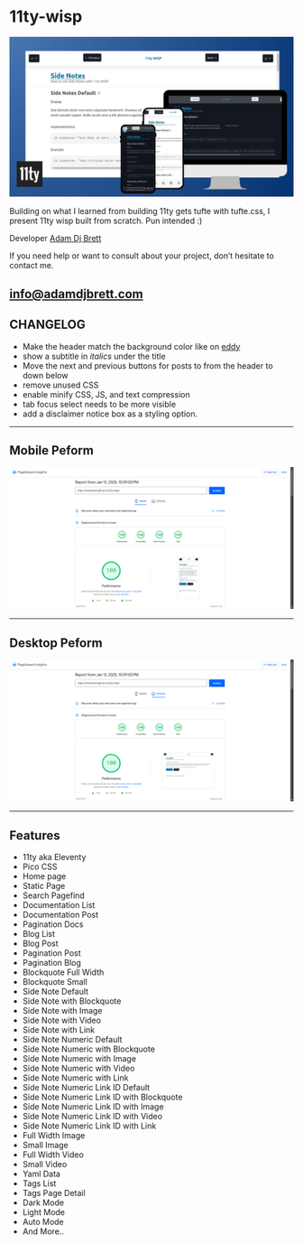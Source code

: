 # 11ty-wisp

![11ty-wisp](11ty-wisp.jpg)

Building on what I learned from building 11ty gets tufte with tufte.css, I present 11ty wisp built from scratch.
Pun intended :)

Developer [Adam Dj Brett](https://adamdjbrett.com)

If you need help or want to consult about your project, don’t hesitate to contact me.

[info@adamdjbrett.com](mailto:info@adamdjbrett.com)
----
## CHANGELOG
* Make the header match the background color like on [eddy](https://eddy.000000076.xyz/)
* show a subtitle in *italics* under the title
* Move the next and previous buttons for posts to from the header to down below
* remove unused CSS
* enable minify CSS, JS, and text compression
* tab focus select needs to be more visible
* add a disclaimer notice box as a styling option.

----

## Mobile Peform

![Mobile](mobile.png)

---

## Desktop Peform

![Desktop](desktop.png)

---

## Features
+ 11ty aka Eleventy
+ Pico CSS
+ Home page
+ Static Page
+ Search Pagefind
+ Documentation List
+ Documentation Post
+ Pagination Docs
+ Blog List
+ Blog Post
+ Pagination Post
+ Pagination Blog
+ Blockquote Full Width
+ Blockquote Small
+ Side Note Default
+ Side Note with Blockquote
+ Side Note with Image
+ Side Note with Video
+ Side Note with Link
+ Side Note Numeric Default
+ Side Note Numeric with Blockquote
+ Side Note Numeric with Image
+ Side Note Numeric with Video
+ Side Note Numeric with Link
+ Side Note Numeric Link ID Default
+ Side Note Numeric Link ID with Blockquote
+ Side Note Numeric Link ID with Image
+ Side Note Numeric Link ID with Video
+ Side Note Numeric Link ID with Link
+ Full Width Image
+ Small Image
+ Full Width Video
+ Small Video
+ Yaml Data
+ Tags List
+ Tags Page Detail
+ Dark Mode
+ Light Mode
+ Auto Mode
+ And More..

